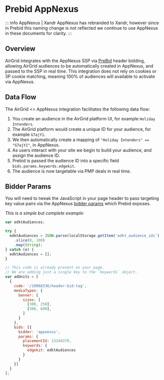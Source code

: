# Prebid AppNexus

::: info AppNexus | Xandr
AppNexus has rebranded to Xandr, however since in Prebid this naming change is not reflected we continue
to use AppNexus in these documents for clarity.
:::

## Overview

AirGrid integrates with the AppNexus SSP via [PreBid](http://prebid.org/) header bidding, allowing AirGrid audiences to be automatically created in AppNexus, and passed to the SSP in real time. This integration does not rely on cookies or 3P cookie matching, meaning 100% of audiences will available to activate via AppNexus.

## Data Flow

The AirGrid <> AppNexus integration facilitates the following data flow:
1. You create an audience in the AirGrid platform UI, for example `Holiday Intenders`.
2. The AirGrid platform would create a unique ID for your audience, for example `G7ajY1`.
3. We then automatically create a mapping of `"Holiday Intenders" == "G7ajY1"`, in AppNexus.
4. As users interact with your site we begin to build your audience, and assign the audience ID.
5. Prebid is passed the audience ID into a specific field `bids.params.keywords.edgekit`.
6. The audience is now targetable via PMP deals in real time.

## Bidder Params

You will need to tweak the JavaScript in your page header to pass targeting key value pairs via the AppNexus [bidder params](http://prebid.org/dev-docs/bidders#appnexus) which Prebid exposes.

_This is a simple but complete example:_

```javascript
var edktAudiences;

try {
  edktAudiences = JSON.parse(localStorage.getItem('edkt_audience_ids') || '[]')
    .slice(0, 100)
    .map(String);
} catch (e) {
  edktAudiences = [];
}

// This code is already present on your page.
// We are adding just a single key to the `keywords` object.
var adUnits = [
  {
    code: '/19968336/header-bid-tag',
    mediaTypes: {
      banner: {
        sizes: [
          [300, 250],
          [300, 600],
        ]
      }
    },
    bids: [{
      bidder: 'appnexus',
      params: {
        placementId: 13144370,
        keywords: { 
          edgekit: edktAudiences
        }
      }
    }]
  }
];
```